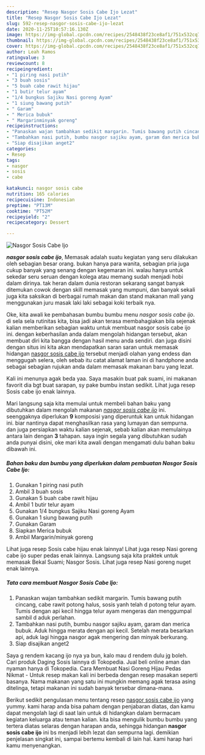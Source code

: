 ```yaml
---
description: "Resep Nasgor Sosis Cabe Ijo Lezat"
title: "Resep Nasgor Sosis Cabe Ijo Lezat"
slug: 592-resep-nasgor-sosis-cabe-ijo-lezat
date: 2020-11-25T10:57:16.130Z
image: https://img-global.cpcdn.com/recipes/2548438f23ce8af1/751x532cq70/nasgor-sosis-cabe-ijo-foto-resep-utama.jpg
thumbnail: https://img-global.cpcdn.com/recipes/2548438f23ce8af1/751x532cq70/nasgor-sosis-cabe-ijo-foto-resep-utama.jpg
cover: https://img-global.cpcdn.com/recipes/2548438f23ce8af1/751x532cq70/nasgor-sosis-cabe-ijo-foto-resep-utama.jpg
author: Leah Ramos
ratingvalue: 3
reviewcount: 8
recipeingredient:
- "1 piring nasi putih"
- "3 buah sosis"
- "5 buah cabe rawit hijau"
- "1 butir telur ayam"
- "1/4 bungkus Sajiku Nasi goreng Ayam"
- "1 siung bawang putih"
- " Garam"
- " Merica bubuk"
- " Margarinminyak goreng"
recipeinstructions:
- "Panaskan wajan tambahkan sedikit margarin. Tumis bawang putih cincang, cabe rawit potong halus, sosis yanh telah d potong telur ayam. Tumis dengan api kecil hingga telur ayam mengeras dan menggumpal sambil d aduk perlahan."
- "Tambahkan nasi putih, bumbu nasgor sajiku ayam, garam dan merica bubuk. Aduk hingga merata dengan api kecil. Setelah merata besarkan api, aduk lagi hingga nasgor agak mengering dan minyak berkurang."
- "Siap disajikan anget2"
categories:
- Resep
tags:
- nasgor
- sosis
- cabe

katakunci: nasgor sosis cabe 
nutrition: 165 calories
recipecuisine: Indonesian
preptime: "PT13M"
cooktime: "PT52M"
recipeyield: "2"
recipecategory: Dessert

---
```



![Nasgor Sosis Cabe Ijo](https://img-global.cpcdn.com/recipes/2548438f23ce8af1/751x532cq70/nasgor-sosis-cabe-ijo-foto-resep-utama.jpg)

<b><i>nasgor sosis cabe ijo</i></b>, Memasak adalah suatu kegiatan yang seru dilakukan oleh sebagian besar orang. bukan hanya para wanita, sebagian pria juga cukup banyak yang senang dengan kegemaran ini. walau hanya untuk sekedar seru seruan dengan kolega atau memang sudah menjadi hobi dalam dirinya. tak heran dalam dunia restoran sekarang sangat banyak ditemukan cowok dengan skill memasak yang mumpuni, dan banyak sekali juga kita saksikan di berbagai rumah makan dan stand makanan mall yang menggunakan juru masak laki laki sebagai koki terbaik nya.

Oke, kita awali ke pembahasan bumbu bumbu menu <i>nasgor sosis cabe ijo</i>. di sela sela rutinitas kita, bisa jadi akan terasa membahagiakan bila sejenak kalian memberikan sebagian waktu untuk membuat nasgor sosis cabe ijo ini. dengan keberhasilan anda dalam mengolah hidangan tersebut, akan membuat diri kita bangga dengan hasil menu anda sendiri. dan juga disini dengan situs ini kita akan mendapatkan saran saran untuk memasak hidangan <u>nasgor sosis cabe ijo</u> tersebut menjadi olahan yang endess dan menggugah selera, oleh sebab itu catat alamat laman ini di handphone anda sebagai sebagian rujukan anda dalam memasak makanan baru yang lezat.

Kali ini menunya agak beda yaa. Saya masakin buat pak suami, ini makanan favorit dia bgt buat sarapan, sy pake bumbu instan sedikit. Lihat juga resep Sosis cabe ijo enak lainnya.


Mari langsung saja kita memulai untuk membeli bahan baku yang dibutuhkan dalam mengolah makanan <u><i>nasgor sosis cabe ijo</i></u> ini. seenggaknya diperlukan <b>9</b> komposisi yang diperuntuk kan untuk hidangan ini. biar nantinya dapat menghasilkan rasa yang lumayan dan sempurna. dan juga persiapkan waktu kalian sejenak, sebab kalian akan memulainya antara lain dengan <b>3</b> tahapan. saya ingin segala yang dibutuhkan sudah anda punyai disini, oke mari kita awali dengan mengamati dulu bahan baku dibawah ini.

<!--inarticleads1-->

##### Bahan baku dan bumbu yang diperlukan dalam pembuatan Nasgor Sosis Cabe Ijo:

1. Gunakan 1 piring nasi putih
1. Ambil 3 buah sosis
1. Gunakan 5 buah cabe rawit hijau
1. Ambil 1 butir telur ayam
1. Gunakan 1/4 bungkus Sajiku Nasi goreng Ayam
1. Gunakan 1 siung bawang putih
1. Gunakan  Garam
1. Siapkan  Merica bubuk
1. Ambil  Margarin/minyak goreng


Lihat juga resep Sosis cabe hijau enak lainnya! Lihat juga resep Nasi goreng cabe ijo super pedas enak lainnya. Langsung saja kita praktek untuk memasak Bekal Suami; Nasgor Sosis. Lihat juga resep Nasi goreng nuget enak lainnya. 

<!--inarticleads2-->

##### Tata cara membuat Nasgor Sosis Cabe Ijo:

1. Panaskan wajan tambahkan sedikit margarin. Tumis bawang putih cincang, cabe rawit potong halus, sosis yanh telah d potong telur ayam. Tumis dengan api kecil hingga telur ayam mengeras dan menggumpal sambil d aduk perlahan.
1. Tambahkan nasi putih, bumbu nasgor sajiku ayam, garam dan merica bubuk. Aduk hingga merata dengan api kecil. Setelah merata besarkan api, aduk lagi hingga nasgor agak mengering dan minyak berkurang.
1. Siap disajikan anget2


Saya g rendem kacang ijo nya ya bun, kalo mau d rendem dulu jg boleh. Cari produk Daging Sosis lainnya di Tokopedia. Jual beli online aman dan nyaman hanya di Tokopedia. Cara Membuat Nasi Goreng Hijau Pedas Nikmat - Untuk resep makan kali ini berbeda dengan resep masakan seperti basanya. Nama makanan yang satu ini mungkin memang agak terasa asing ditelinga, tetapi makanan ini sudah banyak tersebar dimana-mana. 

Berikut sedikit pengulasan menu tentang resep <u>nasgor sosis cabe ijo</u> yang yummy. kami harap anda bisa paham dengan penjabaran diatas, dan kamu dapat mengolah lagi di saat lain untuk di hidangkan dalam bermacam kegiatan keluarga atau teman kalian. kita bisa mengulik bumbu bumbu yang tertera diatas selaras dengan harapan anda, sehingga hidangan <b>nasgor sosis cabe ijo</b> ini bs menjadi lebih lezat dan sempurna lagi. demikian penjelasan singkat ini, sampai bertemu kembali di lain hal. kami harap hari kamu menyenangkan.

